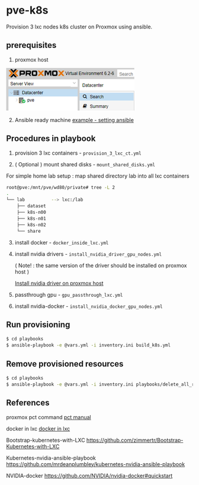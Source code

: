 # pve-k8s

Provision 3 lxc nodes k8s cluster on Proxmox using ansible.

## prerequisites 

1. proxmox host 

![](./docs/img/proxmox-host.png)


2. Ansible ready machine [example - setting ansible](./docs/ex_ansible_setting.md)



## Procedures in playbook 

1. provision 3 lxc containers - `provision_3_lxc_ct.yml` 

2. ( Optional ) mount shared disks - `mount_shared_disks.yml`

For simple home lab setup : map shared directory lab into all lxc containers

```bash
root@pve:/mnt/pve/wd80/private# tree -L 2
.
└── lab          --> lxc:/lab
    ├── dataset  
    ├── k8s-n00  
    ├── k8s-n01
    ├── k8s-n02
    └── share
```

3. install docker - `docker_inside_lxc.yml` 

4. install nvidia drivers - `install_nvidia_driver_gpu_nodes.yml`

   ( Note! : the same version of the driver should be installed on proxmox host )
   
   [Install nvidia driver on proxmox host](https://www.passbe.com/2020/02/19/gpu-nvidia-passthrough-on-proxmox-lxc-container/)

5. passthrough gpu - `gpu_passthrough_lxc.yml`

6. install nvidia-docker - `install_nvidia_docker_gpu_nodes.yml`


## Run provisioning

```bash
$ cd playbooks
$ ansible-playbook -e @vars.yml -i inventory.ini build_k8s.yml
```

## Remove provisioned resources 

```bash
$ cd playbooks
$ ansible-playbook -e @vars.yml -i inventory.ini playbooks/delete_all_resources.yml
```

## References 

proxmox pct command [pct manual](https://pve.proxmox.com/pve-docs/pct.1.html)

docker in lxc [docker in lxc](https://discuss.linuxcontainers.org/t/working-install-of-docker-ce-in-lxc-unprivileged-container-in-proxmox/3828)

Bootstrap-kubernetes-with-LXC https://github.com/zimmertr/Bootstrap-Kubernetes-with-LXC

Kubernetes-nvidia-ansible-playbook https://github.com/mrdeanplumbley/kubernetes-nvidia-ansible-playbook 

NVIDIA-docker https://github.com/NVIDIA/nvidia-docker#quickstart

